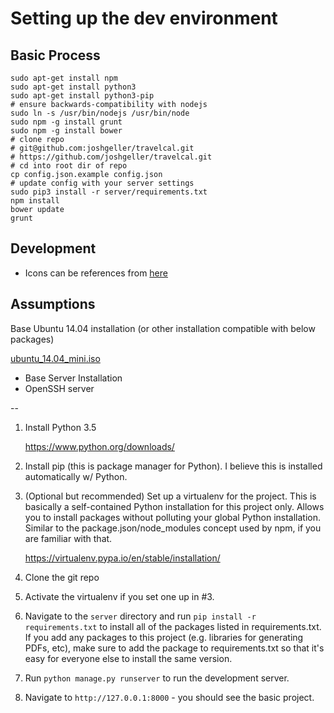 # Setting up the dev environment

## Basic Process

    sudo apt-get install npm
    sudo apt-get install python3
    sudo apt-get install python3-pip
    # ensure backwards-compatibility with nodejs
    sudo ln -s /usr/bin/nodejs /usr/bin/node
    sudo npm -g install grunt
    sudo npm -g install bower
    # clone repo
    # git@github.com:joshgeller/travelcal.git
    # https://github.com/joshgeller/travelcal.git
    # cd into root dir of repo
    cp config.json.example config.json
    # update config with your server settings
    sudo pip3 install -r server/requirements.txt
    npm install
    bower update
    grunt
    

## Development

* Icons can be references from [here](https://klarsys.github.io/angular-material-icons/#)
## Assumptions

Base Ubuntu 14.04 installation (or other installation compatible with below packages)

[ubuntu\_14.04\_mini.iso](http://archive.ubuntu.com/ubuntu/dists/trusty/main/installer-amd64/current/images/netboot/mini.iso)

* Base Server Installation
* OpenSSH server




-- 

1.  Install Python 3.5

    https://www.python.org/downloads/

2.  Install pip (this is package manager for Python). I believe this is
    installed automatically w/ Python.

3.  (Optional but recommended) Set up a virtualenv for the project. This is
    basically a self-contained Python installation for this project only. Allows
    you to install packages without polluting your global Python installation.
    Similar to the package.json/node_modules concept used by npm, if you are
    familiar with that.

    https://virtualenv.pypa.io/en/stable/installation/

4.  Clone the git repo

5.  Activate the virtualenv if you set one up in #3.

6.  Navigate to the `server` directory and run `pip install -r requirements.txt`
    to install all of the packages listed in requirements.txt. If you add any
    packages to this project (e.g. libraries for generating PDFs, etc), make
    sure to add the package to requirements.txt so that it's easy for everyone
    else to install the same version.

7.  Run `python manage.py runserver` to run the development server.

8.  Navigate to `http://127.0.0.1:8000` - you should see the basic project.
